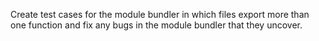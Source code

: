 Create test cases for the module bundler in which files export more than one function
and fix any bugs in the module bundler that they uncover.
